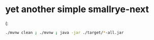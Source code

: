 # yet another simple smallrye-next
(:

```bash
./mvnw clean ; ./mvnw ; java -jar ./target/*-all.jar
```
